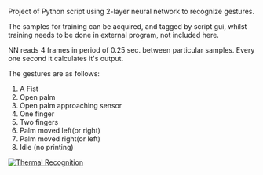 Project of Python script using 2-layer neural network to recognize gestures.

The samples for training can be acquired, and tagged by script gui, whilst training needs to be done in external program, not included here.

NN reads 4 frames in period of 0.25 sec. between particular samples.
Every one second it calculates it's output.

The gestures are as follows:
1) A Fist
2) Open palm
3) Open palm approaching sensor
4) One finger
5) Two fingers
6) Palm moved left(or right)
7) Palm moved right(or left)
8) Idle (no printing)

[![Thermal Recognition](https://i.postimg.cc/j58X25z7/yt.png)](https://www.youtube.com/watch?v=elkg7Kdnhio&feature=youtu.be)
